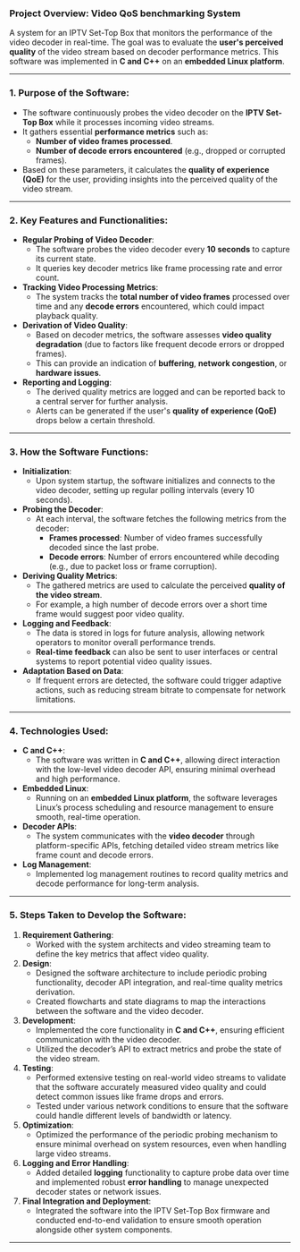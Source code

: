 ### Project Overview: Video QoS benchmarking System

A system for an IPTV Set-Top Box that monitors the performance of the video decoder in real-time. The goal was to evaluate the **user's perceived quality** of the video stream based on decoder performance metrics. This software was implemented in **C and C++** on an **embedded Linux platform**.

---

### 1. **Purpose of the Software**:
   - The software continuously probes the video decoder on the **IPTV Set-Top Box** while it processes incoming video streams.
   - It gathers essential **performance metrics** such as:
     - **Number of video frames processed**.
     - **Number of decode errors encountered** (e.g., dropped or corrupted frames).
   - Based on these parameters, it calculates the **quality of experience (QoE)** for the user, providing insights into the perceived quality of the video stream.

---

### 2. **Key Features and Functionalities**:
   - **Regular Probing of Video Decoder**:
     - The software probes the video decoder every **10 seconds** to capture its current state.
     - It queries key decoder metrics like frame processing rate and error count.
   - **Tracking Video Processing Metrics**:
     - The system tracks the **total number of video frames** processed over time and any **decode errors** encountered, which could impact playback quality.
   - **Derivation of Video Quality**:
     - Based on decoder metrics, the software assesses **video quality degradation** (due to factors like frequent decode errors or dropped frames).
     - This can provide an indication of **buffering**, **network congestion**, or **hardware issues**.
   - **Reporting and Logging**:
     - The derived quality metrics are logged and can be reported back to a central server for further analysis.
     - Alerts can be generated if the user's **quality of experience (QoE)** drops below a certain threshold.

---

### 3. **How the Software Functions**:
   - **Initialization**:
     - Upon system startup, the software initializes and connects to the video decoder, setting up regular polling intervals (every 10 seconds).
   - **Probing the Decoder**:
     - At each interval, the software fetches the following metrics from the decoder:
       - **Frames processed**: Number of video frames successfully decoded since the last probe.
       - **Decode errors**: Number of errors encountered while decoding (e.g., due to packet loss or frame corruption).
   - **Deriving Quality Metrics**:
     - The gathered metrics are used to calculate the perceived **quality of the video stream**.
     - For example, a high number of decode errors over a short time frame would suggest poor video quality.
   - **Logging and Feedback**:
     - The data is stored in logs for future analysis, allowing network operators to monitor overall performance trends.
     - **Real-time feedback** can also be sent to user interfaces or central systems to report potential video quality issues.
   - **Adaptation Based on Data**:
     - If frequent errors are detected, the software could trigger adaptive actions, such as reducing stream bitrate to compensate for network limitations.

---

### 4. **Technologies Used**:
   - **C and C++**:
     - The software was written in **C and C++**, allowing direct interaction with the low-level video decoder API, ensuring minimal overhead and high performance.
   - **Embedded Linux**:
     - Running on an **embedded Linux platform**, the software leverages Linux’s process scheduling and resource management to ensure smooth, real-time operation.
   - **Decoder APIs**:
     - The system communicates with the **video decoder** through platform-specific APIs, fetching detailed video stream metrics like frame count and decode errors.
   - **Log Management**:
     - Implemented log management routines to record quality metrics and decode performance for long-term analysis.

---

### 5. **Steps Taken to Develop the Software**:
   1. **Requirement Gathering**:
      - Worked with the system architects and video streaming team to define the key metrics that affect video quality.
   2. **Design**:
      - Designed the software architecture to include periodic probing functionality, decoder API integration, and real-time quality metrics derivation.
      - Created flowcharts and state diagrams to map the interactions between the software and the video decoder.
   3. **Development**:
      - Implemented the core functionality in **C and C++**, ensuring efficient communication with the video decoder.
      - Utilized the decoder’s API to extract metrics and probe the state of the video stream.
   4. **Testing**:
      - Performed extensive testing on real-world video streams to validate that the software accurately measured video quality and could detect common issues like frame drops and errors.
      - Tested under various network conditions to ensure that the software could handle different levels of bandwidth or latency.
   5. **Optimization**:
      - Optimized the performance of the periodic probing mechanism to ensure minimal overhead on system resources, even when handling large video streams.
   6. **Logging and Error Handling**:
      - Added detailed **logging** functionality to capture probe data over time and implemented robust **error handling** to manage unexpected decoder states or network issues.
   7. **Final Integration and Deployment**:
      - Integrated the software into the IPTV Set-Top Box firmware and conducted end-to-end validation to ensure smooth operation alongside other system components.

---
